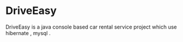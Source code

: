 # DriveEasy
DriveEasy is a java console based car rental service  project which use hibernate , mysql .
